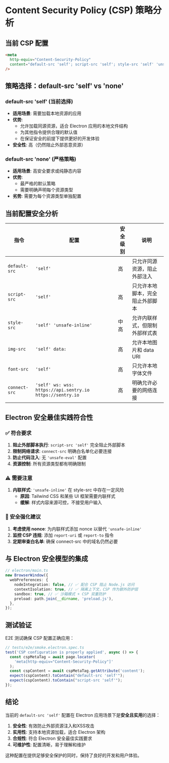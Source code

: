 # Content Security Policy (CSP) 策略分析

## 当前 CSP 配置

```html
<meta
  http-equiv="Content-Security-Policy"
  content="default-src 'self'; script-src 'self'; style-src 'self' 'unsafe-inline'; img-src 'self' data:; font-src 'self'; connect-src 'self' ws: wss: https://api.sentry.io https://sentry.io;"
/>
```

## 策略选择：default-src 'self' vs 'none'

### default-src 'self' (当前选择)

- **适用场景**: 需要加载本地资源的应用
- **优势**:
  - 允许加载同源资源，适合 Electron 应用的本地文件结构
  - 为其他指令提供合理的默认值
  - 在保证安全的前提下提供更好的开发体验
- **安全性**: 高（仍然阻止外部恶意资源）

### default-src 'none' (严格策略)

- **适用场景**: 高安全要求或纯静态内容
- **优势**:
  - 最严格的默认策略
  - 需要明确声明每个资源类型
- **劣势**: 需要为每个资源类型单独配置

## 当前配置安全分析

| 指令          | 配置                                                      | 安全级别 | 说明                             |
| ------------- | --------------------------------------------------------- | -------- | -------------------------------- |
| `default-src` | `'self'`                                                  | 高       | 只允许同源资源，阻止外部注入     |
| `script-src`  | `'self'`                                                  | 高       | 只允许本地脚本，完全阻止外部脚本 |
| `style-src`   | `'self' 'unsafe-inline'`                                  | 中高     | 允许内联样式，但限制外部样式表   |
| `img-src`     | `'self' data:`                                            | 高       | 允许本地图片和 data URI          |
| `font-src`    | `'self'`                                                  | 高       | 只允许本地字体文件               |
| `connect-src` | `'self' ws: wss: https://api.sentry.io https://sentry.io` | 高       | 明确允许必要的网络连接           |

## Electron 安全最佳实践符合性

### ✅ 符合要求

1. **阻止外部脚本执行**: `script-src 'self'` 完全阻止外部脚本
2. **限制网络请求**: `connect-src` 明确白名单化必要连接
3. **防止代码注入**: 无 `'unsafe-eval'` 配置
4. **资源控制**: 所有资源类型都有明确限制

### ⚠️ 需要注意

1. **内联样式**: `'unsafe-inline'` 在 style-src 中存在一定风险
   - **原因**: Tailwind CSS 和某些 UI 框架需要内联样式
   - **缓解**: 样式内容来源可控，不接受用户输入

### 🔐 安全强化建议

1. **考虑使用 nonce**: 为内联样式添加 nonce 以替代 `'unsafe-inline'`
2. **监控 CSP 违规**: 添加 `report-uri` 或 `report-to` 指令
3. **定期审查白名单**: 确保 connect-src 中的域名仍然必要

## 与 Electron 安全模型的集成

```typescript
// electron/main.ts
new BrowserWindow({
  webPreferences: {
    nodeIntegration: false, // ✅ 配合 CSP 阻止 Node.js 访问
    contextIsolation: true, // ✅ 隔离上下文，CSP 作为额外防护层
    sandbox: true, // ✅ 沙箱模式 + CSP 双重防护
    preload: path.join(__dirname, 'preload.js'),
  },
});
```

## 测试验证

E2E 测试确保 CSP 配置正确应用：

```typescript
// tests/e2e/smoke.electron.spec.ts
test('CSP configuration is properly applied', async () => {
  const cspMetaTag = await page.locator(
    'meta[http-equiv="Content-Security-Policy"]'
  );
  const cspContent = await cspMetaTag.getAttribute('content');
  expect(cspContent).toContain("default-src 'self'");
  expect(cspContent).toContain("script-src 'self'");
});
```

## 结论

当前的 `default-src 'self'` 配置在 Electron 应用场景下是**安全且实用**的选择：

1. **安全性**: 有效防止外部资源注入和XSS攻击
2. **实用性**: 支持本地资源加载，适合 Electron 架构
3. **合规性**: 符合 Electron 安全最佳实践要求
4. **可维护性**: 配置清晰，易于理解和维护

这种配置在提供足够安全保护的同时，保持了良好的开发和用户体验。

